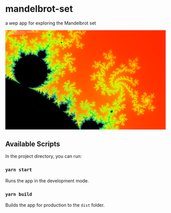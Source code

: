 # mandelbrot-set
a wep app for exploring the Mandelbrot set

![screenshot](demo.png)

## Available Scripts

In the project directory, you can run:

### `yarn start`

Runs the app in the development mode.<br />

### `yarn build`

Builds the app for production to the `dist` folder.<br />